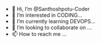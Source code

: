 - 👋 Hi, I’m @Santhoshpotu-Coder
- 👀 I’m interested in CODING...
- 🌱 I’m currently learning DEVOPS...
- 💞️ I’m looking to collaborate on ...
- 📫 How to reach me ...

<!---
Santhoshpotu-Coder/Santhoshpotu-Coder is a ✨ special ✨ repository because its `README.md` (this file) appears on your GitHub profile.
You can click the Preview link to take a look at your changes.
--->
